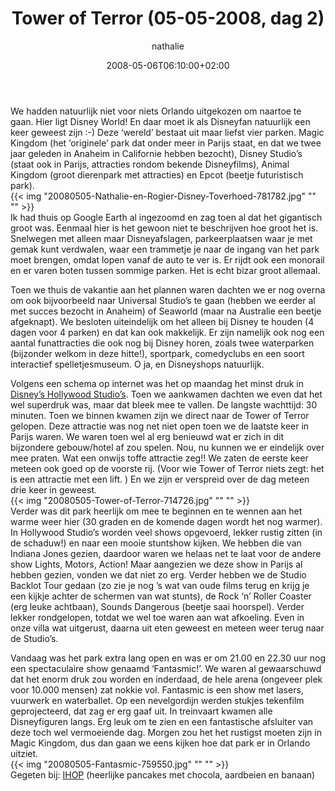 ﻿---
title: Tower of Terror (05-05-2008, dag 2)
author: nathalie
type: post
date: 2008-05-06T06:10:00+02:00
url: /weblog/2008/05/06/tower-of-terror-05-05-2008-dag-2/
commentFolder: 2008-05-06-tower-of-terror-05-05-2008-dag-2
categories:
- Vakantie
tags:
- Amerika
- Oost-kant
resources:
- src: 20080505-Nathalie-en-Rogier-Disney-Toverhoed-781782.jpg
- src: 20080505-Tower-of-Terror-714726.jpg
- src: 20080505-Fantasmic-759550.jpg

---
We hadden natuurlijk niet voor niets Orlando uitgekozen om naartoe te gaan. Hier ligt Disney World! En daar moet ik als Disneyfan natuurlijk een keer geweest zijn :-)  Deze ‘wereld’ bestaat uit maar liefst vier parken. Magic Kingdom (het ‘originele’ park dat onder meer in Parijs staat, en dat we twee jaar geleden in Anaheim in Californie hebben bezocht), Disney Studio’s (staat ook in Parijs, attracties rondom bekende Disneyfilms), Animal Kingdom (groot dierenpark met attracties) en Epcot (beetje futuristisch park).   
{{< img "20080505-Nathalie-en-Rogier-Disney-Toverhoed-781782.jpg" ""  "" >}}  
Ik had thuis op Google Earth al ingezoomd en zag toen al dat het gigantisch groot was. Eenmaal hier is het gewoon niet te beschrijven hoe groot het is. Snelwegen met alleen maar Disneyafslagen, parkeerplaatsen waar je met gemak kunt verdwalen, waar een trammetje je naar de ingang van het park moet brengen, omdat lopen vanaf de auto te ver is. Er rijdt ook een monorail en er varen boten tussen sommige parken. Het is echt bizar groot allemaal.  

Toen we thuis de vakantie aan het plannen waren dachten we er nog overna om ook bijvoorbeeld naar Universal Studio’s te gaan (hebben we eerder al met succes bezocht in Anaheim) of Seaworld (maar na Australie een beetje afgeknapt). We besloten uiteindelijk om het alleen bij Disney te houden (4 dagen voor 4 parken) en dat kan ook makkelijk. Er zijn namelijk ook nog een aantal funattracties die ook nog bij Disney horen, zoals twee waterparken (bijzonder welkom in deze hitte!), sportpark, comedyclubs en een soort interactief spelletjesmuseum. O ja, en Disneyshops natuurlijk.  

Volgens een schema op internet was het op maandag het minst druk in [Disney’s Hollywood Studio’s](http://disneyworld.disney.go.com/wdw/parks/parkLanding?id=MGMLandingPage&bhcp=1). Toen we aankwamen dachten we even dat het wel superdruk was, maar dat bleek mee te vallen. De langste wachttijd: 30 minuten. Toen we binnen kwamen zijn we direct naar de Tower of Terror gelopen. Deze attractie was nog net niet open toen we de laatste keer in Parijs waren.  We waren toen wel al erg benieuwd wat er zich in dit bijzondere gebouw/hotel af zou spelen. Nou, nu kunnen we er eindelijk over mee praten. Wat een onwijs toffe attractie zeg!! We zaten de eerste keer meteen ook goed op de voorste rij. (Voor wie Tower of Terror niets zegt: het is een attractie met een lift. ) En we zijn er verspreid over de dag meteen drie keer in geweest.  
{{< img "20080505-Tower-of-Terror-714726.jpg" ""  "" >}}  
Verder  was dit park heerlijk om mee te beginnen en te wennen aan het warme weer hier (30 graden en de komende dagen wordt het nog warmer). In Hollywood Studio’s worden veel shows opgevoerd, lekker rustig zitten (in de schaduw!) en naar een mooie stuntshow kijken. We hebben die van Indiana Jones gezien, daardoor waren we helaas net te laat voor de andere show Lights, Motors, Action! Maar aangezien we deze show in Parijs al hebben gezien, vonden we dat niet zo erg.  Verder hebben we de Studio Backlot Tour gedaan (zo zie je nog ’s wat van oude films terug en krijg je een kijkje achter de schermen van wat stunts), de Rock ‘n’ Roller Coaster (erg leuke achtbaan), Sounds Dangerous (beetje saai hoorspel). Verder lekker rondgelopen, totdat we wel toe waren aan wat afkoeling. Even in onze villa wat uitgerust, daarna uit eten geweest en meteen weer terug naar de Studio’s.  

Vandaag was het park extra lang open en was er om 21.00 en 22.30 uur nog een spectaculaire show genaamd ‘Fantasmic!’. We waren al gewaarschuwd dat het enorm druk zou worden en inderdaad, de hele arena (ongeveer plek voor 10.000 mensen) zat nokkie vol. Fantasmic is een show met lasers, vuurwerk en waterballet. Op een nevelgordijn werden stukjes tekenfilm geprojecteerd, dat zag er erg gaaf uit. In treinvaart kwamen alle Disneyfiguren langs. Erg leuk om te zien en een fantastische afsluiter van deze toch wel vermoeiende dag. Morgen zou het het rustigst moeten zijn in Magic Kingdom, dus dan gaan we eens kijken hoe dat park er in Orlando uitziet.  
{{< img "20080505-Fantasmic-759550.jpg" ""  "" >}}  
Gegeten bij: [IHOP](http://www.ihop.com/) (heerlijke pancakes met chocola, aardbeien en banaan)
